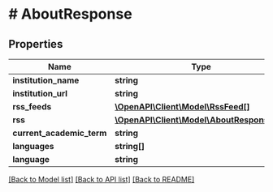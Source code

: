 # # AboutResponse

## Properties

Name | Type | Description | Notes
------------ | ------------- | ------------- | -------------
**institution_name** | **string** |  | [optional]
**institution_url** | **string** |  | [optional]
**rss_feeds** | [**\OpenAPI\Client\Model\RssFeed[]**](RssFeed.md) |  | [optional]
**rss** | [**\OpenAPI\Client\Model\AboutResponseRss**](AboutResponseRss.md) |  | [optional]
**current_academic_term** | **string** |  | [optional]
**languages** | **string[]** |  | [optional]
**language** | **string** |  | [optional]

[[Back to Model list]](../../README.md#models) [[Back to API list]](../../README.md#endpoints) [[Back to README]](../../README.md)
